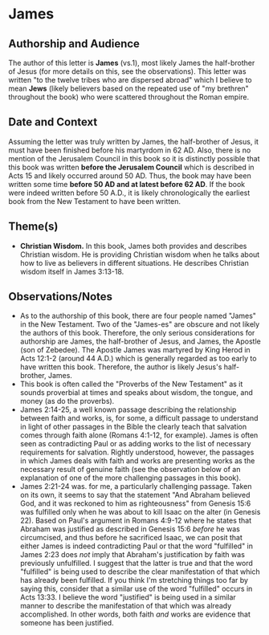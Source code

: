 # James

## Authorship and Audience
The author of this letter is **James** (vs.1), most likely James the half-brother of Jesus (for more details on this, see the observations). This letter was written "to the twelve tribes who are dispersed abroad" which I believe to mean **Jews** (likely believers based on the repeated use of "my brethren" throughout the book) who were scattered throughout the Roman empire.

## Date and Context
Assuming the letter was truly written by James, the half-brother of Jesus, it must have been finished before his martyrdom in 62 AD. Also, there is no mention of the Jerusalem Council in this book so it is distinctly possible that this book was written **before the Jerusalem Council** which is described in Acts 15 and likely occurred around 50 AD. Thus, the book may have been written some time **before 50 AD and at latest before 62 AD**. If the book were indeed written before 50 A.D., it is likely chronologically the earliest book from the New Testament to have been written.

## Theme(s)
- **Christian Wisdom.**  In this book, James both provides and describes Christian wisdom. He is providing Christian wisdom when he talks about how to live as believers in different situations. He describes Christian wisdom itself in James 3:13-18.

## Observations/Notes
  - As to the authorship of this book, there are four people named "James" in the New Testament. Two of the "James-es" are obscure and not likely the authors of this book. Therefore, the only serious considerations for authorship are James, the half-brother of Jesus, and James, the Apostle (son of Zebedee). The Apostle James was martyred by King Herod in Acts 12:1-2 (around 44 A.D.) which is generally regarded as too early to have written this book. Therefore, the author is likely Jesus's half-brother, James.
  - This book is often called the "Proverbs of the New Testament" as it sounds proverbial at times and speaks about wisdom, the tongue, and money (as do the proverbs).
  - James 2:14-25, a well known passage describing the relationship between faith and works, is, for some, a difficult passage to understand in light of other passages in the Bible the clearly teach that salvation comes through faith alone (Romans 4:1-12, for example). James is often seen as contradicting Paul or as adding works to the list of necessary requirements for salvation. Rightly understood, however, the passages in which James deals with faith and works are presenting works as the necessary result of genuine faith (see the observation below of an explanation of one of the more challenging passages in this book).
  - James 2:21-24 was. for me, a particularly challenging passage. Taken on its own, it seems to say that the statement "And Abraham believed God, and it was reckoned to him as righteousness" from Genesis 15:6 was fulfilled only when he was about to kill Isaac on the alter (in Genesis 22). Based on Paul's argument in Romans 4:9-12 where he states that Abraham was justified as described in Genesis 15:6 *before* he was circumcised, and thus before he sacrificed Isaac, we can posit that either James is indeed contradicting Paul or that the word "fulfilled" in James 2:23 does *not* imply that Abraham's justification by faith was previously unfulfilled. I suggest that the latter is true and that the word "fulfilled" is being used to describe the clear manifestation of that which has already been fulfilled. If you think I'm stretching things too far by saying this, consider that a similar use of the word "fulfilled" occurs in Acts 13:33. I believe the word "justified" is being used in a similar manner to describe the manifestation of that which was already accomplished. In other words, both faith *and* works are evidence that someone has been justified.
